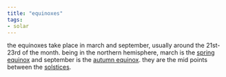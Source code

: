 ```yaml
---
title: "equinoxes"
tags:
- solar
---
```


the equinoxes take place in march and september, usually around the 21st-23rd of the month. being in the northern hemisphere, march is the [spring equinox](spring%20equinox.md) and september is the [autumn equinox](autumn%20equinox.md). they are the mid points between the [solstices](solstices.md).